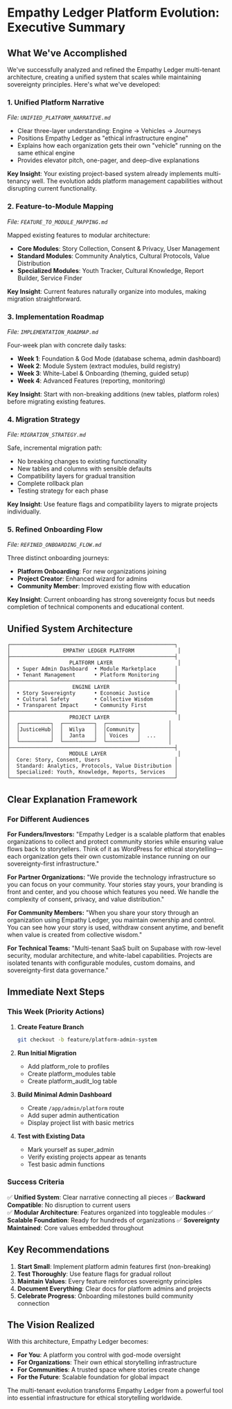 # Empathy Ledger Platform Evolution: Executive Summary

## What We've Accomplished

We've successfully analyzed and refined the Empathy Ledger multi-tenant architecture, creating a unified system that scales while maintaining sovereignty principles. Here's what we've developed:

### 1. **Unified Platform Narrative** 
*File: `UNIFIED_PLATFORM_NARRATIVE.md`*

- Clear three-layer understanding: Engine → Vehicles → Journeys
- Positions Empathy Ledger as "ethical infrastructure engine"
- Explains how each organization gets their own "vehicle" running on the same ethical engine
- Provides elevator pitch, one-pager, and deep-dive explanations

**Key Insight**: Your existing project-based system already implements multi-tenancy well. The evolution adds platform management capabilities without disrupting current functionality.

### 2. **Feature-to-Module Mapping**
*File: `FEATURE_TO_MODULE_MAPPING.md`*

Mapped existing features to modular architecture:
- **Core Modules**: Story Collection, Consent & Privacy, User Management
- **Standard Modules**: Community Analytics, Cultural Protocols, Value Distribution
- **Specialized Modules**: Youth Tracker, Cultural Knowledge, Report Builder, Service Finder

**Key Insight**: Current features naturally organize into modules, making migration straightforward.

### 3. **Implementation Roadmap**
*File: `IMPLEMENTATION_ROADMAP.md`*

Four-week plan with concrete daily tasks:
- **Week 1**: Foundation & God Mode (database schema, admin dashboard)
- **Week 2**: Module System (extract modules, build registry)
- **Week 3**: White-Label & Onboarding (theming, guided setup)
- **Week 4**: Advanced Features (reporting, monitoring)

**Key Insight**: Start with non-breaking additions (new tables, platform roles) before migrating existing features.

### 4. **Migration Strategy**
*File: `MIGRATION_STRATEGY.md`*

Safe, incremental migration path:
- No breaking changes to existing functionality
- New tables and columns with sensible defaults
- Compatibility layers for gradual transition
- Complete rollback plan
- Testing strategy for each phase

**Key Insight**: Use feature flags and compatibility layers to migrate projects individually.

### 5. **Refined Onboarding Flow**
*File: `REFINED_ONBOARDING_FLOW.md`*

Three distinct onboarding journeys:
- **Platform Onboarding**: For new organizations joining
- **Project Creator**: Enhanced wizard for admins
- **Community Member**: Improved existing flow with education

**Key Insight**: Current onboarding has strong sovereignty focus but needs completion of technical components and educational content.

## Unified System Architecture

```
┌─────────────────────────────────────────────────────┐
│                 EMPATHY LEDGER PLATFORM              │
├─────────────────────────────────────────────────────┤
│                   PLATFORM LAYER                     │
│  • Super Admin Dashboard  • Module Marketplace      │
│  • Tenant Management      • Platform Monitoring     │
├─────────────────────────────────────────────────────┤
│                    ENGINE LAYER                      │
│  • Story Sovereignty      • Economic Justice        │
│  • Cultural Safety        • Collective Wisdom       │
│  • Transparent Impact     • Community First         │
├─────────────────────────────────────────────────────┤
│                   PROJECT LAYER                      │
│  ┌──────────┐  ┌──────────┐  ┌──────────┐         │
│  │JusticeHub│  │  Wilya   │  │Community │         │
│  │          │  │  Janta   │  │ Voices   │  ...    │
│  └──────────┘  └──────────┘  └──────────┘         │
├─────────────────────────────────────────────────────┤
│                   MODULE LAYER                       │
│  Core: Story, Consent, Users                        │
│  Standard: Analytics, Protocols, Value Distribution │
│  Specialized: Youth, Knowledge, Reports, Services   │
└─────────────────────────────────────────────────────┘
```

## Clear Explanation Framework

### For Different Audiences

**For Funders/Investors:**
"Empathy Ledger is a scalable platform that enables organizations to collect and protect community stories while ensuring value flows back to storytellers. Think of it as WordPress for ethical storytelling—each organization gets their own customizable instance running on our sovereignty-first infrastructure."

**For Partner Organizations:**
"We provide the technology infrastructure so you can focus on your community. Your stories stay yours, your branding is front and center, and you choose which features you need. We handle the complexity of consent, privacy, and value distribution."

**For Community Members:**
"When you share your story through an organization using Empathy Ledger, you maintain ownership and control. You can see how your story is used, withdraw consent anytime, and benefit when value is created from collective wisdom."

**For Technical Teams:**
"Multi-tenant SaaS built on Supabase with row-level security, modular architecture, and white-label capabilities. Projects are isolated tenants with configurable modules, custom domains, and sovereignty-first data governance."

## Immediate Next Steps

### This Week (Priority Actions)

1. **Create Feature Branch**
   ```bash
   git checkout -b feature/platform-admin-system
   ```

2. **Run Initial Migration**
   - Add platform_role to profiles
   - Create platform_modules table
   - Create platform_audit_log table

3. **Build Minimal Admin Dashboard**
   - Create `/app/admin/platform` route
   - Add super admin authentication
   - Display project list with basic metrics

4. **Test with Existing Data**
   - Mark yourself as super_admin
   - Verify existing projects appear as tenants
   - Test basic admin functions

### Success Criteria

✅ **Unified System**: Clear narrative connecting all pieces
✅ **Backward Compatible**: No disruption to current users  
✅ **Modular Architecture**: Features organized into toggleable modules
✅ **Scalable Foundation**: Ready for hundreds of organizations
✅ **Sovereignty Maintained**: Core values embedded throughout

## Key Recommendations

1. **Start Small**: Implement platform admin features first (non-breaking)
2. **Test Thoroughly**: Use feature flags for gradual rollout
3. **Maintain Values**: Every feature reinforces sovereignty principles
4. **Document Everything**: Clear docs for platform admins and projects
5. **Celebrate Progress**: Onboarding milestones build community connection

## The Vision Realized

With this architecture, Empathy Ledger becomes:
- **For You**: A platform you control with god-mode oversight
- **For Organizations**: Their own ethical storytelling infrastructure
- **For Communities**: A trusted space where stories create change
- **For the Future**: Scalable foundation for global impact

The multi-tenant evolution transforms Empathy Ledger from a powerful tool into essential infrastructure for ethical storytelling worldwide.